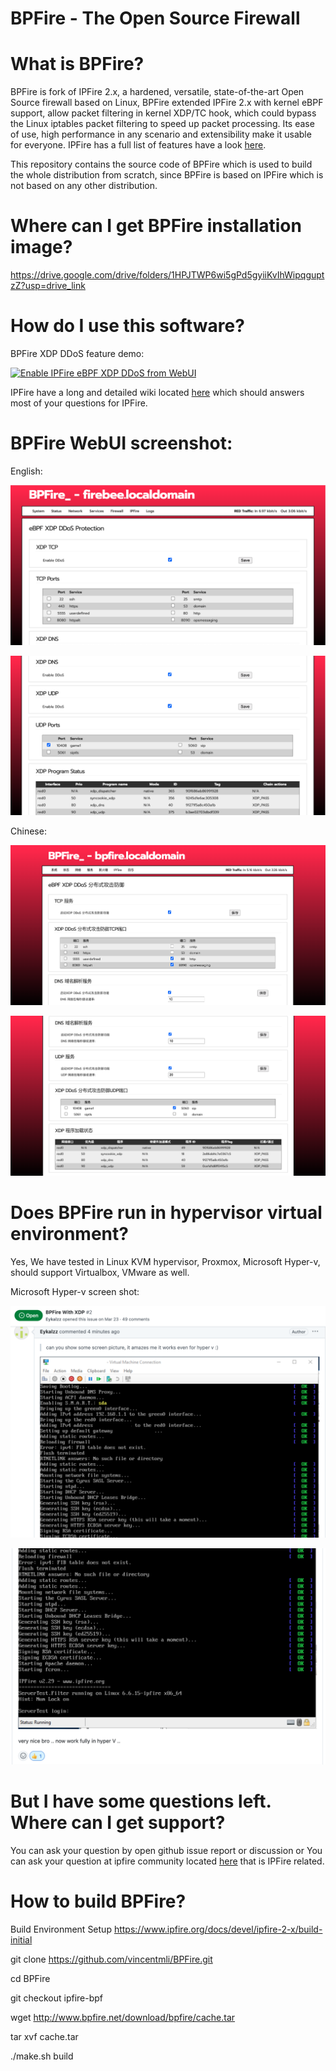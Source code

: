 # BPFire - The Open Source Firewall

# What is BPFire?

BPFire is fork of IPFire 2.x, a hardened, versatile, state-of-the-art Open Source firewall based on Linux, BPFire extended IPFire 2.x with kernel eBPF support, allow packet filtering in kernel XDP/TC hook, which could bypass the Linux iptables packet filtering to speed up packet processing. Its ease of use, high performance in any scenario and extensibility make it usable for everyone. IPFire has a full list of features have a look [here](https://www.ipfire.org/features).

This repository contains the source code of BPFire which is used to build
the whole distribution from scratch, since BPFire is based on IPFire which is not based on any other
distribution.

# Where can I get BPFire installation image?

https://drive.google.com/drive/folders/1HPJTWP6wi5gPd5gyiiKvIhWipqguptzZ?usp=drive_link

# How do I use this software?

BPFire XDP DDoS feature demo:

[![Enable IPFire eBPF XDP DDoS from WebUI](http://img.youtube.com/vi/1pdNgoP-Kho/0.jpg)](https://www.youtube.com/watch?v=1pdNgoP-Kho "Enable IPFire eBPF XDP DDoS from WebUI")

IPFire have a long and detailed wiki located [here](https://wiki.ipfire.org/) which
should answers most of your questions for IPFire.

# BPFire WebUI screenshot:

English:

![](./images/en-1.png)

![](./images/en-2.png)

Chinese:

![](./images/cn-1.png)

![](./images/cn-2.png)

# Does BPFire run in hypervisor virtual environment?

Yes, We have tested in Linux KVM hypervisor, Proxmox, Microsoft Hyper-v, should support Virtualbox, VMware as well.

Microsoft Hyper-v screen shot:

![](./images/hyperv-1.png)

![](./images/hyperv-2.png)

# But I have some questions left. Where can I get support?

You can ask your question by open github issue report or discussion or
You can ask your question at ipfire community located [here](https://community.ipfire.org/) that is IPFire related.

# How to build BPFire?

Build Environment Setup https://www.ipfire.org/docs/devel/ipfire-2-x/build-initial

git clone https://github.com/vincentmli/BPFire.git

cd BPFire

git checkout ipfire-bpf

wget http://www.bpfire.net/download/bpfire/cache.tar

tar xvf cache.tar

./make.sh build
